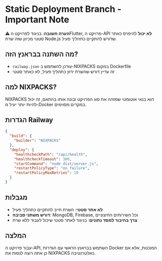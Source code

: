 # Static Deployment Branch - Important Note

⚠️ **הערה חשובה**: בניגוד לפרויקט הFlutter, פרויקט ה-API **לא יכול** להיפרס כאתר סטטי מכיוון שזה שרת Node.js שדורש להתקיים כתהליך פעיל.

## מה השתנה בבראנץ הזה?

- `railway.json` עודכן להשתמש ב-NIXPACKS במקום Dockerfile
- זה עדיין דורש שהשרת ירוץ כתהליך פעיל, לא כאתר סטטי

## למה NIXPACKS?

NIXPACKS הוא בנאי אוטומטי שמזהה את סוג הפרויקט ובונה אותו בהתאם, זה יכול להיות יותר יעיל מ-Docker במקרים מסוימים.

## הגדרות Railway

```json
{
  "build": {
    "builder": "NIXPACKS"
  },
  "deploy": {
    "healthcheckPath": "/api/health",
    "healthcheckTimeout": 300,
    "startCommand": "node dist/server.js",
    "restartPolicyType": "on_failure",
    "restartPolicyMaxRetries": 10
  }
}
```

## מגבלות

- **לא אתר סטטי**: השרת חייב להתקיים כתהליך פעיל
- **דורש משתני סביבה**: MongoDB, Firebase, וכל השירותים החיצוניים
- **צרך בחיבור למסד נתונים**: בניגוד לאתר סטטי שיכול לעבוד ללא שרת

## המלצה

עבור פרויקט ה-API, השתמש בבראנץ הראשי עם הגדרות Docker המוכנות, אלא אם כן אתה רוצה לנסות את NIXPACKS כאלטרנטיבה.